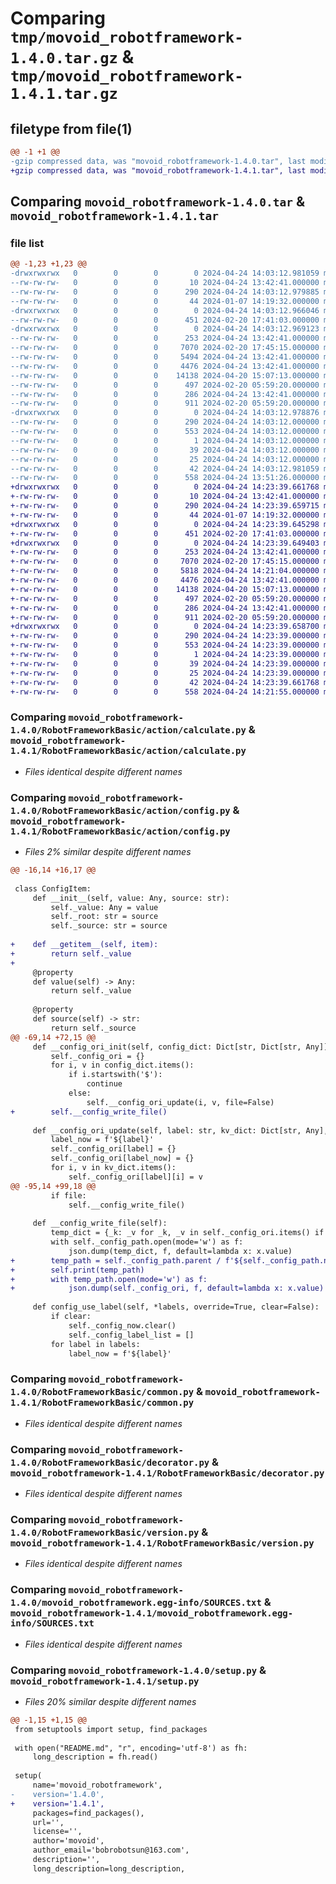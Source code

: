 # Comparing `tmp/movoid_robotframework-1.4.0.tar.gz` & `tmp/movoid_robotframework-1.4.1.tar.gz`

## filetype from file(1)

```diff
@@ -1 +1 @@
-gzip compressed data, was "movoid_robotframework-1.4.0.tar", last modified: Wed Apr 24 14:03:12 2024, max compression
+gzip compressed data, was "movoid_robotframework-1.4.1.tar", last modified: Wed Apr 24 14:23:39 2024, max compression
```

## Comparing `movoid_robotframework-1.4.0.tar` & `movoid_robotframework-1.4.1.tar`

### file list

```diff
@@ -1,23 +1,23 @@
-drwxrwxrwx   0        0        0        0 2024-04-24 14:03:12.981059 movoid_robotframework-1.4.0/
--rw-rw-rw-   0        0        0       10 2024-04-24 13:42:41.000000 movoid_robotframework-1.4.0/MANIFEST.in
--rw-rw-rw-   0        0        0      290 2024-04-24 14:03:12.979885 movoid_robotframework-1.4.0/PKG-INFO
--rw-rw-rw-   0        0        0       44 2024-01-07 14:19:32.000000 movoid_robotframework-1.4.0/README.md
-drwxrwxrwx   0        0        0        0 2024-04-24 14:03:12.966046 movoid_robotframework-1.4.0/RobotFrameworkBasic/
--rw-rw-rw-   0        0        0      451 2024-02-20 17:41:03.000000 movoid_robotframework-1.4.0/RobotFrameworkBasic/__init__.py
-drwxrwxrwx   0        0        0        0 2024-04-24 14:03:12.969123 movoid_robotframework-1.4.0/RobotFrameworkBasic/action/
--rw-rw-rw-   0        0        0      253 2024-04-24 13:42:41.000000 movoid_robotframework-1.4.0/RobotFrameworkBasic/action/__init__.py
--rw-rw-rw-   0        0        0     7070 2024-02-20 17:45:15.000000 movoid_robotframework-1.4.0/RobotFrameworkBasic/action/calculate.py
--rw-rw-rw-   0        0        0     5494 2024-04-24 13:42:41.000000 movoid_robotframework-1.4.0/RobotFrameworkBasic/action/config.py
--rw-rw-rw-   0        0        0     4476 2024-04-24 13:42:41.000000 movoid_robotframework-1.4.0/RobotFrameworkBasic/common.py
--rw-rw-rw-   0        0        0    14138 2024-04-20 15:07:13.000000 movoid_robotframework-1.4.0/RobotFrameworkBasic/decorator.py
--rw-rw-rw-   0        0        0      497 2024-02-20 05:59:20.000000 movoid_robotframework-1.4.0/RobotFrameworkBasic/error.py
--rw-rw-rw-   0        0        0      286 2024-04-24 13:42:41.000000 movoid_robotframework-1.4.0/RobotFrameworkBasic/main.py
--rw-rw-rw-   0        0        0      911 2024-02-20 05:59:20.000000 movoid_robotframework-1.4.0/RobotFrameworkBasic/version.py
-drwxrwxrwx   0        0        0        0 2024-04-24 14:03:12.978876 movoid_robotframework-1.4.0/movoid_robotframework.egg-info/
--rw-rw-rw-   0        0        0      290 2024-04-24 14:03:12.000000 movoid_robotframework-1.4.0/movoid_robotframework.egg-info/PKG-INFO
--rw-rw-rw-   0        0        0      553 2024-04-24 14:03:12.000000 movoid_robotframework-1.4.0/movoid_robotframework.egg-info/SOURCES.txt
--rw-rw-rw-   0        0        0        1 2024-04-24 14:03:12.000000 movoid_robotframework-1.4.0/movoid_robotframework.egg-info/dependency_links.txt
--rw-rw-rw-   0        0        0       39 2024-04-24 14:03:12.000000 movoid_robotframework-1.4.0/movoid_robotframework.egg-info/requires.txt
--rw-rw-rw-   0        0        0       25 2024-04-24 14:03:12.000000 movoid_robotframework-1.4.0/movoid_robotframework.egg-info/top_level.txt
--rw-rw-rw-   0        0        0       42 2024-04-24 14:03:12.981059 movoid_robotframework-1.4.0/setup.cfg
--rw-rw-rw-   0        0        0      558 2024-04-24 13:51:26.000000 movoid_robotframework-1.4.0/setup.py
+drwxrwxrwx   0        0        0        0 2024-04-24 14:23:39.661768 movoid_robotframework-1.4.1/
+-rw-rw-rw-   0        0        0       10 2024-04-24 13:42:41.000000 movoid_robotframework-1.4.1/MANIFEST.in
+-rw-rw-rw-   0        0        0      290 2024-04-24 14:23:39.659715 movoid_robotframework-1.4.1/PKG-INFO
+-rw-rw-rw-   0        0        0       44 2024-01-07 14:19:32.000000 movoid_robotframework-1.4.1/README.md
+drwxrwxrwx   0        0        0        0 2024-04-24 14:23:39.645298 movoid_robotframework-1.4.1/RobotFrameworkBasic/
+-rw-rw-rw-   0        0        0      451 2024-02-20 17:41:03.000000 movoid_robotframework-1.4.1/RobotFrameworkBasic/__init__.py
+drwxrwxrwx   0        0        0        0 2024-04-24 14:23:39.649403 movoid_robotframework-1.4.1/RobotFrameworkBasic/action/
+-rw-rw-rw-   0        0        0      253 2024-04-24 13:42:41.000000 movoid_robotframework-1.4.1/RobotFrameworkBasic/action/__init__.py
+-rw-rw-rw-   0        0        0     7070 2024-02-20 17:45:15.000000 movoid_robotframework-1.4.1/RobotFrameworkBasic/action/calculate.py
+-rw-rw-rw-   0        0        0     5818 2024-04-24 14:21:04.000000 movoid_robotframework-1.4.1/RobotFrameworkBasic/action/config.py
+-rw-rw-rw-   0        0        0     4476 2024-04-24 13:42:41.000000 movoid_robotframework-1.4.1/RobotFrameworkBasic/common.py
+-rw-rw-rw-   0        0        0    14138 2024-04-20 15:07:13.000000 movoid_robotframework-1.4.1/RobotFrameworkBasic/decorator.py
+-rw-rw-rw-   0        0        0      497 2024-02-20 05:59:20.000000 movoid_robotframework-1.4.1/RobotFrameworkBasic/error.py
+-rw-rw-rw-   0        0        0      286 2024-04-24 13:42:41.000000 movoid_robotframework-1.4.1/RobotFrameworkBasic/main.py
+-rw-rw-rw-   0        0        0      911 2024-02-20 05:59:20.000000 movoid_robotframework-1.4.1/RobotFrameworkBasic/version.py
+drwxrwxrwx   0        0        0        0 2024-04-24 14:23:39.658700 movoid_robotframework-1.4.1/movoid_robotframework.egg-info/
+-rw-rw-rw-   0        0        0      290 2024-04-24 14:23:39.000000 movoid_robotframework-1.4.1/movoid_robotframework.egg-info/PKG-INFO
+-rw-rw-rw-   0        0        0      553 2024-04-24 14:23:39.000000 movoid_robotframework-1.4.1/movoid_robotframework.egg-info/SOURCES.txt
+-rw-rw-rw-   0        0        0        1 2024-04-24 14:23:39.000000 movoid_robotframework-1.4.1/movoid_robotframework.egg-info/dependency_links.txt
+-rw-rw-rw-   0        0        0       39 2024-04-24 14:23:39.000000 movoid_robotframework-1.4.1/movoid_robotframework.egg-info/requires.txt
+-rw-rw-rw-   0        0        0       25 2024-04-24 14:23:39.000000 movoid_robotframework-1.4.1/movoid_robotframework.egg-info/top_level.txt
+-rw-rw-rw-   0        0        0       42 2024-04-24 14:23:39.661768 movoid_robotframework-1.4.1/setup.cfg
+-rw-rw-rw-   0        0        0      558 2024-04-24 14:21:55.000000 movoid_robotframework-1.4.1/setup.py
```

### Comparing `movoid_robotframework-1.4.0/RobotFrameworkBasic/action/calculate.py` & `movoid_robotframework-1.4.1/RobotFrameworkBasic/action/calculate.py`

 * *Files identical despite different names*

### Comparing `movoid_robotframework-1.4.0/RobotFrameworkBasic/action/config.py` & `movoid_robotframework-1.4.1/RobotFrameworkBasic/action/config.py`

 * *Files 2% similar despite different names*

```diff
@@ -16,14 +16,17 @@
 
 class ConfigItem:
     def __init__(self, value: Any, source: str):
         self._value: Any = value
         self._root: str = source
         self._source: str = source
 
+    def __getitem__(self, item):
+        return self._value
+
     @property
     def value(self) -> Any:
         return self._value
 
     @property
     def source(self) -> str:
         return self._source
@@ -69,14 +72,15 @@
     def __config_ori_init(self, config_dict: Dict[str, Dict[str, Any]]):
         self._config_ori = {}
         for i, v in config_dict.items():
             if i.startswith('$'):
                 continue
             else:
                 self.__config_ori_update(i, v, file=False)
+        self.__config_write_file()
 
     def __config_ori_update(self, label: str, kv_dict: Dict[str, Any], override=True, file=True):
         label_now = f'${label}'
         self._config_ori[label] = {}
         self._config_ori[label_now] = {}
         for i, v in kv_dict.items():
             self._config_ori[label][i] = v
@@ -95,14 +99,18 @@
         if file:
             self.__config_write_file()
 
     def __config_write_file(self):
         temp_dict = {_k: _v for _k, _v in self._config_ori.items() if not _k.startswith('$')}
         with self._config_path.open(mode='w') as f:
             json.dump(temp_dict, f, default=lambda x: x.value)
+        temp_path = self._config_path.parent / f'${self._config_path.name}'
+        self.print(temp_path)
+        with temp_path.open(mode='w') as f:
+            json.dump(self._config_ori, f, default=lambda x: x.value)
 
     def config_use_label(self, *labels, override=True, clear=False):
         if clear:
             self._config_now.clear()
             self._config_label_list = []
         for label in labels:
             label_now = f'${label}'
```

### Comparing `movoid_robotframework-1.4.0/RobotFrameworkBasic/common.py` & `movoid_robotframework-1.4.1/RobotFrameworkBasic/common.py`

 * *Files identical despite different names*

### Comparing `movoid_robotframework-1.4.0/RobotFrameworkBasic/decorator.py` & `movoid_robotframework-1.4.1/RobotFrameworkBasic/decorator.py`

 * *Files identical despite different names*

### Comparing `movoid_robotframework-1.4.0/RobotFrameworkBasic/version.py` & `movoid_robotframework-1.4.1/RobotFrameworkBasic/version.py`

 * *Files identical despite different names*

### Comparing `movoid_robotframework-1.4.0/movoid_robotframework.egg-info/SOURCES.txt` & `movoid_robotframework-1.4.1/movoid_robotframework.egg-info/SOURCES.txt`

 * *Files identical despite different names*

### Comparing `movoid_robotframework-1.4.0/setup.py` & `movoid_robotframework-1.4.1/setup.py`

 * *Files 20% similar despite different names*

```diff
@@ -1,15 +1,15 @@
 from setuptools import setup, find_packages
 
 with open("README.md", "r", encoding='utf-8') as fh:
     long_description = fh.read()
 
 setup(
     name='movoid_robotframework',
-    version='1.4.0',
+    version='1.4.1',
     packages=find_packages(),
     url='',
     license='',
     author='movoid',
     author_email='bobrobotsun@163.com',
     description='',
     long_description=long_description,
```

